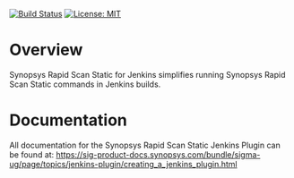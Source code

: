 <!--- Copyright (c) 2022 Synopsys, Inc. All rights reserved worldwide. --->
[![Build Status](https://ci.jenkins.io/buildStatus/icon?job=Plugins%2Fsynopsys-sigma-plugin%2Fmaster)](https://ci.jenkins.io/job/Plugins/job/synopsys-sigma-plugin/job/master/)
[![License: MIT](https://img.shields.io/badge/License-MIT-yellow.svg)](https://opensource.org/licenses/MIT)

# Overview #

Synopsys Rapid Scan Static for Jenkins simplifies running Synopsys Rapid Scan Static commands in Jenkins builds.

# Documentation #

All documentation for the Synopsys Rapid Scan Static Jenkins Plugin can be found at: https://sig-product-docs.synopsys.com/bundle/sigma-ug/page/topics/jenkins-plugin/creating_a_jenkins_plugin.html
